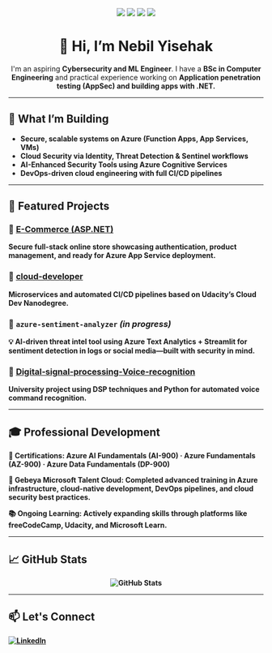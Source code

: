 
<p align="center">
  <img src="https://img.shields.io/badge/Cloud-Azure-0078D4?logo=microsoft-azure&logoColor=white" />
  <img src="https://img.shields.io/badge/Role-Cyber%20Security%20Engineer-blue"/>
  <img src="https://img.shields.io/badge/Degree-BSc%20Comp.%20Eng.-f0db4f"/>
  <img src="https://img.shields.io/badge/Certifications-AI‑900%20AZ‑900%20DP‑900-yellowgreen"/>
</p>

<h1 align="center">👋 Hi, I’m Nebil Yisehak</h1>

<p align="center">
I'm an aspiring <b>Cybersecurity and ML Engineer</b>.
I have a <b>BSc in Computer Engineering</b> and practical experience working on <b>Application penetration testing (AppSec)<b> and building apps with <b>.NET</b>.
</p>

---

## 🎯 What I’m Building

- Secure, scalable systems on **Azure** (Function Apps, App Services, VMs)  
- **Cloud Security** via Identity, Threat Detection & Sentinel workflows  
- **AI-Enhanced Security Tools** using Azure Cognitive Services  
- DevOps-driven cloud engineering with full CI/CD pipelines

---

## 🚀 Featured Projects

### 🔹 [E-Commerce (ASP.NET)](https://github.com/Nebil1/E-Commerce)  
Secure full-stack online store showcasing authentication, product management, and ready for **Azure App Service deployment**.

### 🔹 [cloud-developer](https://github.com/Nebil1/cloud-developer)  
Microservices and automated CI/CD pipelines based on Udacity’s Cloud Dev Nanodegree.

### 🔹 `azure-sentiment-analyzer` *(in progress)*  
💡 **AI-driven threat intel tool** using Azure Text Analytics + Streamlit for sentiment detection in logs or social media—built with security in mind.

### 🔹 [Digital‑signal‑processing‑Voice‑recognition](https://github.com/Nebil1/Digital-signal-processing-Voice-recognition)  
University project using DSP techniques and Python for automated voice command recognition.

---

## 🎓 Professional Development

🏅 Certifications:
Azure AI Fundamentals (AI-900) · Azure Fundamentals (AZ-900) · Azure Data Fundamentals (DP-900)

🚀 Gebeya Microsoft Talent Cloud:
Completed advanced training in Azure infrastructure, cloud-native development, DevOps pipelines, and cloud security best practices.

📚 Ongoing Learning:
Actively expanding skills through platforms like freeCodeCamp, Udacity, and Microsoft Learn.

---

## 📈 GitHub Stats

<!-- GitHub Readme Stats: show streaks, commits, languages -->
<p align="center">
  <img src="https://github-readme-stats.vercel.app/api?username=Nebil1&show_icons=true&theme=radical" alt="GitHub Stats"/>
</p>

---

## 📫 Let's Connect

[![LinkedIn](https://img.shields.io/badge/LinkedIn-Nebil%20Yisehak-blue?logo=linkedin)](https://www.linkedin.com/in/nebilyisehak/)  

